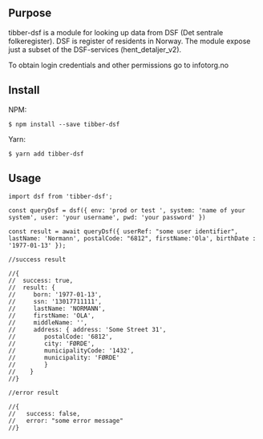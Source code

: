 ## Purpose

tibber-dsf is a module for looking up data from DSF (Det sentrale folkeregister). DSF is register of residents in Norway.
The module expose just a subset of the DSF-services (hent_detaljer_v2).

To obtain login credentials and other permissions go to infotorg.no

## Install

NPM:
```
$ npm install --save tibber-dsf
```

Yarn:

```
$ yarn add tibber-dsf
```

## Usage

````
import dsf from 'tibber-dsf';

const queryDsf = dsf({ env: 'prod or test ', system: 'name of your system', user: 'your username', pwd: 'your password' })

const result = await queryDsf({ userRef: "some user identifier", lastName: 'Normann', postalCode: "6812", firstName:'Ola', birthDate : '1977-01-13' });

//success result

//{ 
//  success: true,
//  result: { 
//     born: '1977-01-13',
//     ssn: '13017711111',
//     lastName: 'NORMANN',
//     firstName: 'OLA',
//     middleName: '',
//     address: { address: 'Some Street 31',
//        postalCode: '6812',
//        city: 'FØRDE',
//        municipalityCode: '1432',
//        municipality: 'FØRDE'
//        }
//    }
//}

//error result

//{
//   success: false,
//   error: "some error message"
//}


````